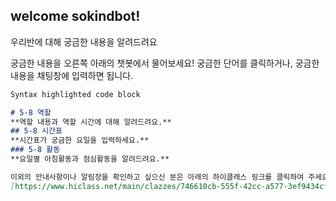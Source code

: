 ## welcome sokindbot!



우리반에 대해 궁금한 내용을 알려드려요 

궁금한 내용을 오른쪽 아래의 챗봇에서 물어보세요!
궁금한 단어를 클릭하거나, 궁금한 내용을 채팅창에 입력하면 됩니다. 

```markdown
Syntax highlighted code block

# 5-8 역할 
**역할 내용과 역할 시간에 대해 알려드려요.** 
## 5-8 시간표 
**시간표가 궁금한 요일을 입력하세요.** 
### 5-8 활동
**요일별 아침활동과 점심활동을 알려드려요.** 

이외의 안내사항이나 알림장을 확인하고 싶으신 분은 아래의 하이클래스 링크를 클릭하여 주세요. 
[https://www.hiclass.net/main/clazzes/746610cb-555f-42cc-a577-3ef9434cf62a](url) and !https://github.com/jiwonnnnnnnn/SOkind_bot/issues/3#issue-1237908754](src)
